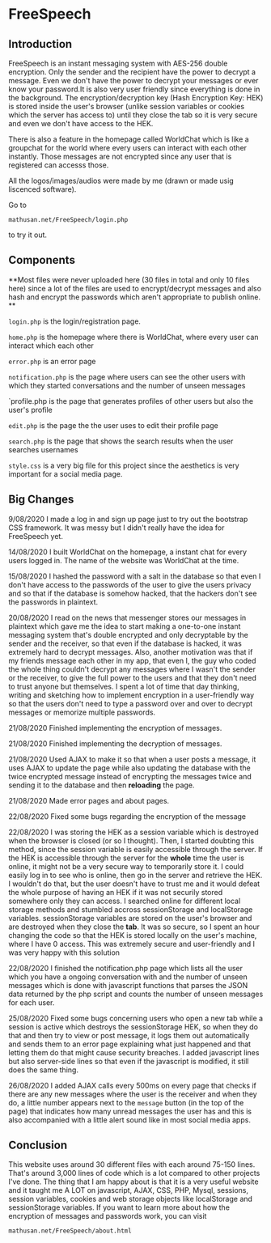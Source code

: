 # FreeSpeech

## Introduction
FreeSpeech is an instant messaging system with AES-256 double encryption. Only the sender and the recipient have the power to decrypt a message. Even we don't have the power to decrypt your messages or ever know your password.It is also very user friendly since everything is done in the background. The encryption/decryption key (Hash Encryption Key: HEK) is stored inside the user's browser (unlike session variables or cookies which the server has access to) until they close the tab so it is very secure and even we don't have access to the HEK.

There is also a feature in the homepage called WorldChat which is like a groupchat for the world where every users can interact with each other instantly. Those messages are not encrypted since any user that is registered can accesss those.

All the logos/images/audios were made by me (drawn or made usig liscenced software).

Go to 
```
mathusan.net/FreeSpeech/login.php
``` 
to try it out.


## Components
**Most files were never uploaded here (30 files in total and only 10 files here) since a lot of the files are used to encrypt/decrypt messages and also hash and encrypt the passwords which aren't appropriate to publish online. **

`login.php` is the login/registration page.

`home.php` is the homepage where there is WorldChat, where every user can interact which each other 

`error.php` is an error page

`notification.php` is the page where users can see the other users with which they started conversations and the number of unseen messages

`profile.php is the page that generates profiles of other users but also the user's profile

`edit.php` is the page the the user uses to edit their profile page

`search.php` is the page that shows the search results when the user searches usernames

`style.css` is a very big file for this project since the  aesthetics is very important for a social media page.


## Big Changes

9/08/2020
I made a log in and sign up page just to try out the bootstrap CSS framework. It was messy but I didn't really have the idea for FreeSpeech yet.

14/08/2020
I built WorldChat on the homepage, a instant chat for every users logged in. The name of the website was WorldChat at the time.

15/08/2020
I hashed the password with a salt in the database so that even I don't have access to the passwords of the user to give the users privacy and so that if the database is somehow hacked, that the hackers don't see the passwords in plaintext.

20/08/2020
I read on the news that messenger stores our messages in plaintext which gave me the idea to start making a one-to-one instant messaging system that's double encrypted and only decryptable by the sender and the receiver, so that even if the database is hacked, it was extremely hard to decrypt messages. Also, another motivation was that if my friends message each other in my app, that even I, the guy who coded the whole thing couldn't decrypt any messages where I wasn't the sender or the receiver, to give the full power to the users and that they don't need to trust anyone but themselves. I spent a lot of time that day thinking, writing and sketching how to implement encryption in a user-friendly way so that the users don't need to type a password over and over to decrypt messages or memorize multiple passwords.

21/08/2020
Finished implementing the encryption of messages.

21/08/2020
Finished implementing the decryption of messages. 

21/08/2020
Used AJAX to make it so that when a user posts a message, it uses AJAX to update the page while also updating the database with the twice encrypted message instead of encrypting the messages twice and sending it to the database and then **reloading** the page.

21/08/2020
Made error pages and about pages.

22/08/2020
Fixed some bugs regarding the encryption of the message

22/08/2020
I was storing the HEK as a session variable which is destroyed when the browser is closed (or so I thought). Then, I started doubting this method, since the session variable is easily accessible through the server. If the HEK is accessible through the server for the **whole** time the user is online, it might not be a very secure way to temporarily store it. I could easily log in to see who is online, then go in the server and retrieve the HEK. I wouldn't do that, but the user doesn't have to trust me and it would defeat the whole purpose of having an HEK if it was not securily stored somewhere only they can access. I searched online for different local storage methods and stumbled accross sessionStorage and localStorage variables. sessionStorage variables are stored on the user's browser and are destroyed when they close the **tab**. It was so secure, so I spent an hour changing the code so that the HEK is stored locally on the user's machine, where I have 0 access. This was extremely secure and user-friendly and I was very happy with this solution

22/08/2020
I finished the notification.php page which lists all the user which you have a ongoing conversation with and the number of unseen messages which is done with javascript functions that parses the JSON data returned by the php script and counts the number of unseen messages for each user.


25/08/2020
Fixed some bugs concerning users who open a new tab while a session is active which destroys the sessionStorage HEK, so when they do that and then try to view or post message, it logs them out automatically and sends them to an error page explaining what just happened and that letting them do that might cause security breaches. I added javascript lines but also server-side lines so that even if the javascript is modified, it still does the same thing.

26/08/2020
I added AJAX calls every 500ms on every page that checks if there are any new messages where the user is the receiver and when they do, a little number appears next to the `message` button (in the top of the page) that indicates how many unread messages the user has and this is also accompanied with a little alert sound like in most social media apps.


## Conclusion
This website uses around 30 different files with each around 75-150 lines. That's around 3,000 lines of code which is a lot compared to other projects I've done. The thing that I am happy about is that it is a very useful website and it taught me A LOT on javascript, AJAX, CSS, PHP, Mysql, sessions, session variables, cookies and web storage objects like localStorage and sessionStorage variables.
If you want to learn more about how the encryption of messages and passwords work, you can visit 
```
mathusan.net/FreeSpeech/about.html
``` 